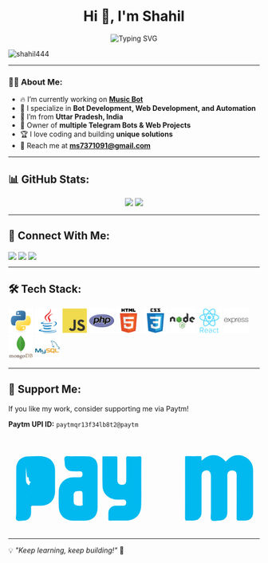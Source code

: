 <h1 align="center">Hi 👋, I'm Shahil</h1>

<p align="center">
  <img src="https://readme-typing-svg.herokuapp.com?font=Fira+Code&weight=600&size=22&pause=1000&color=F70000&center=true&width=900&lines=🚀+A+Passionate+Frontend+Developer+From+India;🔥+Expert+in+Python%2C+Java%2C+PHP%2C+JavaScript;🌍+Web+Dev%3A+HTML%2C+CSS%2C+JavaScript%2C+PHP;🤖+Bot+Dev%3A+Telegram+Bots%2C+AI+Assistants;🛠+Frameworks%3A+Node.js%2C+React.js%2C+Express.js" alt="Typing SVG">
</p>


<p align="left"> <img src="https://komarev.com/ghpvc/?username=shahil444&label=Profile%20views&color=0e75b6&style=flat" alt="shahil444" /> </p>

---

### 👨‍💻 About Me:
- 🔥 I’m currently working on **[Music Bot](https://github.com/Shahilali5/ChampuMusic)**
- 🌟 I specialize in **Bot Development, Web Development, and Automation**
- 📍 I’m from **Uttar Pradesh, India**
- 💼 Owner of **multiple Telegram Bots & Web Projects**
- 🏆 I love coding and building **unique solutions**  
- 📧 Reach me at **ms7371091@gmail.com**

---

## 📊 GitHub Stats:
<p align="center">
  <img src="https://github-readme-stats.vercel.app/api?username=Shahilali5&show_icons=true&theme=radical" width="48%"/>
  <img src="https://github-readme-streak-stats.herokuapp.com/?user=Shahilali5&theme=radical" width="48%"/>
</p>

---

## 🔗 Connect With Me:
<p align="left">
<a href="https://t.me/Shahil444" target="blank"><img align="center" src="https://img.shields.io/badge/Telegram-%231DA1F2.svg?style=for-the-badge&logo=telegram&logoColor=white"/></a>
<a href="https://instagram.com/shahil2877" target="blank"><img align="center" src="https://img.shields.io/badge/Instagram-%23E4405F.svg?style=for-the-badge&logo=instagram&logoColor=white"/></a>
<a href="mailto:ms7371091@gmail.com" target="blank"><img align="center" src="https://img.shields.io/badge/Gmail-D14836?style=for-the-badge&logo=gmail&logoColor=white"/></a>
</p>

---

## 🛠 Tech Stack:
<p align="left">
  <img src="https://raw.githubusercontent.com/devicons/devicon/master/icons/python/python-original.svg" alt="python" width="50" height="50"/>
  <img src="https://raw.githubusercontent.com/devicons/devicon/master/icons/java/java-original.svg" alt="java" width="50" height="50"/>
  <img src="https://raw.githubusercontent.com/devicons/devicon/master/icons/javascript/javascript-original.svg" alt="javascript" width="50" height="50"/>
  <img src="https://raw.githubusercontent.com/devicons/devicon/master/icons/php/php-original.svg" alt="php" width="50" height="50"/>
  <img src="https://raw.githubusercontent.com/devicons/devicon/master/icons/html5/html5-original-wordmark.svg" alt="html5" width="50" height="50"/>
  <img src="https://raw.githubusercontent.com/devicons/devicon/master/icons/css3/css3-original-wordmark.svg" alt="css3" width="50" height="50"/>
  <img src="https://raw.githubusercontent.com/devicons/devicon/master/icons/nodejs/nodejs-original-wordmark.svg" alt="nodejs" width="50" height="50"/>
  <img src="https://raw.githubusercontent.com/devicons/devicon/master/icons/react/react-original-wordmark.svg" alt="react" width="50" height="50"/>
  <img src="https://raw.githubusercontent.com/devicons/devicon/master/icons/express/express-original-wordmark.svg" alt="express" width="50" height="50"/>
  <img src="https://raw.githubusercontent.com/devicons/devicon/master/icons/mongodb/mongodb-original-wordmark.svg" alt="mongodb" width="50" height="50"/>
  <img src="https://raw.githubusercontent.com/devicons/devicon/master/icons/mysql/mysql-original-wordmark.svg" alt="mysql" width="50" height="50"/>
</p>

---

## 💎 Support Me:
If you like my work, consider supporting me via Paytm!

**Paytm UPI ID:** `paytmqr13f34lb8t2@paytm` 

<svg xmlns="http://www.w3.org/2000/svg" xml:space="preserve" id="paytm" x="0" y="0" style="enable-background:new -164 191.6 512 193" version="1.1" viewBox="-164 191.6 512 193">
  <g>
    <path d="M229.8,243.2c2-1.6,3-2.4,4-3.2c13.9-11.8,31.7-10.5,43.6,3.5c1.2,1.4,1.8,1.5,3,0.3c0.8-0.9,1.7-1.6,2.5-2.5 c9.3-9.1,21.6-11.8,33.1-6.7c12.1,5.4,18.6,14.9,18.7,28.2c0.2,28.7,0.1,57.3,0.1,86c0,10.2-6.3,16.6-16.4,16.6c-4,0-8-0.3-12,0.1 c-4.1,0.4-5.3-0.9-5.3-5.2c0.2-28,0.1-56,0.1-84c0-1.2,0-2.3,0-3.5c-0.1-6.5-2.7-9.2-8.9-9.5c-5.6-0.3-9.5,3.1-10.1,8.8 c-0.1,1.3,0,2.7,0,4c0,24.2,0,48.3,0,72.5c0,10.6-6.1,16.8-16.7,16.7c-5.4-0.1-12.7,2.4-15.8-1.1c-2.7-3-0.9-10.1-0.9-15.4 c0-24.8,0-49.7,0-74.5c0-8.8-5.7-13.3-13.1-10.3c-4.6,1.9-6.1,5.6-6.1,10.4c0.1,23.2,0,46.3,0,69.5c0,1.8,0,3.7,0,5.5 c-0.3,9.7-6.5,15.8-16.1,15.9c-4,0.1-8-0.3-12,0.1c-4.3,0.4-5.6-0.8-5.5-5.4c0.2-39.3,0.1-78.6,0.1-118c0-1.7,0.1-3.3,0-5 c-0.2-2.2,0.7-2.9,2.9-2.9c9.2,0.1,18.3,0.1,27.5,0c2.3,0,3.4,0.6,3.2,3.1C229.5,239,229.7,240.6,229.8,243.2z" style="fill:#02b9ef"></path>
    <path d="M17.8 297.4c0 13.7 0 27.3 0 41-.1 17.8-9.4 27-27.2 27.1-7.8 0-15.7.1-23.5 0-15.8-.2-27.4-10.7-28.2-26.5-.6-11.3-.7-22.7-.1-34 .8-16.2 13.2-27.6 29.6-27.8 4.3-.1 8.7 0 13 0 4.2-.1 5.8-2.5 5.7-6.5 0-4-1.8-5.8-5.8-5.6-4.5.1-9 .1-13.5 0-11-.2-17.1-6.2-17-17 0-4.4-2-10.3.9-12.9 2.5-2.2 8.2-.8 12.5-.8 11.2-.1 22.3 0 33.5 0 11.9 0 20 8.1 20.1 20.1C17.9 268.7 17.8 283.1 17.8 297.4zM-12.8 320.1c0-1.7 0-3.3 0-5 0-10.2 0-10.2-10.2-9.8-5.1.2-7.9 2.8-8 8.1-.1 4.2-.1 8.3 0 12.5.1 7.2 3.3 9.1 13.7 9.4 7.7.2 3.8-5.2 4.5-8.2C-12.4 324.9-12.9 322.4-12.8 320.1zM106.8 286.5c0 15.3.2 30.7-.1 46-.2 11.8-3 22.5-14.4 28.8-4.6 2.5-9.6 3.9-14.8 4-11.5.2-23 0-34.5.2-2.8 0-3.4-1-3.3-3.5.2-4.2-.1-8.3.1-12.5.2-8 6.3-14.1 14.3-14.4 5.2-.2 10.3-.1 15.5 0 4.2 0 6.5-1.7 6.5-6.2 0-4.6-2.2-6.2-6.4-6.3-7-.2-14 .8-20.9-1.2-11.9-3.5-20.6-13.4-20.9-25.7-.6-19.5-.2-39-.3-58.5 0-2.2.7-2.9 2.9-2.8 8.2.1 16.3.2 24.5 0 3.6-.1 3.1 1.9 3.1 4.1 0 14.7 0 29.3 0 44 0 6.4 3 9.8 8.6 10 6.6.2 9.5-2.5 9.5-9.2 0-14.8.1-29.7-.1-44.5 0-3.5.9-4.5 4.4-4.4 7.3.3 14.7.4 22 0 4-.2 4.6 1.3 4.5 4.8C106.7 254.9 106.8 270.7 106.8 286.5zM-148 309.2c0-16.3 0-32.7 0-49 0-16 9.8-26 25.9-25.8 10.5.1 21-1.2 31.4.8 13.3 2.6 21.7 12.9 21.8 26.6.1 14.5 0 29 0 43.5 0 18.2-10.7 29.3-28.9 29.8-5.5.2-11 .1-16.5 0-2.5-.1-3.6.7-3.5 3.4.2 4 .1 8 0 12-.2 8.6-6.3 14.8-14.8 14.9-5 .1-11.3 2.1-14.5-.8-3-2.7-.8-9.1-.9-13.9C-148.1 336.9-148 323-148 309.2zM-117.9 309c0-11.3 0-22.5-.1-33.8-.2-3.5 1.5-5.2 4.8-5.5 9.1-.5 17.7-.5 26.3 0 5.1 0 8.1 2.4 9.1 7.1 1.1 6.1 1 12.5-.1 18.5-1.1 5.3-3.9 7.9-9 8-4.9-.1-9.9 0-14.8-.1-7.8.1-14.7-.1-19.4-7.1-.7-5.5 1.1-9.3 6.3-11.1 3.2-1.3 6.7-.9 10-.9 5.5.3 9.7-.5 9.6-6.3-.1-1.9-1.1-3.5-3-3.9-.8-.3-2.7-.2-3.3.3-3.8 5.2-9.6 9.7-15.8 8.6C-117.9 309.1-117.9 309-117.9 309zM-128.3 255.4c0 8.4 0 16.7 0 25.1.1 9.8 3.9 13.9 13.2 13.8 4-.1 8 0 12 0 2.7.1 4-1.5 4-3.7 0-2.2-1.4-3.6-4-3.7-4.5-.1-9.1-.1-13.6 0-4.2-.1-5.6-2.5-5.5-6.5.1-2.4-1.5-3.8-3.8-3.9C-128.4 255.2-128.3 255.3-128.3 255.4z" style="fill:#02b9ef"></path>
  </g>
</svg>



---

💡 *"Keep learning, keep building!"* 🚀
